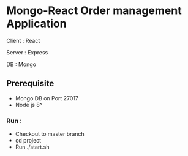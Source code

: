# Mongo-React Order management Application
Client : React

Server : Express

DB     : Mongo
## Prerequisite
*  Mongo DB on Port 27017
*  Node js 8^

### Run : 
*  Checkout to master branch
*  cd project <forlder> 
*  Run ./start.sh 
